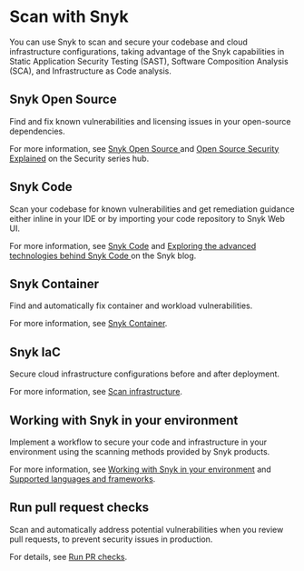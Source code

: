 # Scan with Snyk

You can use Snyk to scan and secure your codebase and cloud infrastructure configurations, taking advantage of the Snyk capabilities in Static Application Security Testing (SAST), Software Composition Analysis (SCA), and  Infrastructure as Code analysis.

## Snyk Open Source

Find and fix known vulnerabilities and licensing issues in your open-source dependencies.

For more information, see [Snyk Open Source ](../enterprise-configurations/snyk-broker/install-and-configure-snyk-broker/advanced-configuration-for-snyk-broker-docker-installation/snyk-open-source-scans-sca-of-large-manifest-files-docker-setup.md)and [Open Source Security Explained](https://snyk.io/series/open-source-security/) on the Security series hub.

## Snyk Code

Scan your codebase for known vulnerabilities and get remediation guidance either inline in your IDE or by importing your code repository to Snyk Web UI.

For more information, see [Snyk Code](snyk-code/) and [Exploring the advanced technologies behind Snyk Code ](https://snyk.io/blog/advanced-technologies-behind-snyk-code/)on the Snyk blog.

## Snyk Container

Find and automatically fix container and workload vulnerabilities.

For more information, see [Snyk Container](snyk-container/).

## Snyk IaC

Secure cloud infrastructure configurations before and after deployment.

For more information, see [Scan infrastructure](scan-infrastructure/).

## Working with Snyk in your environment

Implement a workflow to secure your code and infrastructure in your environment using the scanning methods provided by Snyk products.

For more information, see [Working with Snyk in your environment](working-with-snyk-in-your-environment/) and [Supported languages and frameworks](supported-languages-and-frameworks/).

## Run pull request checks

Scan and automatically address potential vulnerabilities when you review pull requests, to prevent security issues in production.

For details, see [Run PR checks](run-pr-checks/).

